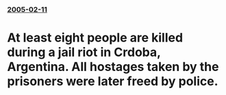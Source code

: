 ### [2005-02-11](/news/2005/02/11/index.md)

#  At least eight people are killed during a jail riot in Crdoba, Argentina.  All hostages taken by the prisoners were later freed by police.



